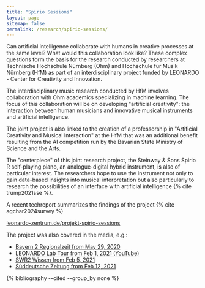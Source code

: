 ```yaml
---
title: "Spirio Sessions"
layout: page
sitemap: false
permalink: /research/spirio-sessions/
---
```


Can artificial intelligence collaborate with humans in creative processes at the same level? 
What would this collaboration look like? 
These complex questions form the basis for the research conducted by researchers at Technische Hochschule Nürnberg (Ohm) and Hochschule für Musik Nürnberg (HfM) as part of an interdisciplinary project funded by LEONARDO - Center for Creativity and Innovation.

The interdisciplinary music research conducted by HfM involves collaboration with Ohm academics specializing in machine learning.
The focus of this collaboration will be on developing "artificial creativity": the interaction between human musicians and innovative musical instruments and artificial intelligence.

The joint project is also linked to the creation of a professorship in "Artificial Creativity and Musical Interaction" at the HfM that was an additional benefit resulting from the AI competition run by the Bavarian State Ministry of Science and the Arts.

The "centerpiece" of this joint research project, the Steinway & Sons Spirio R self-playing piano, an analogue-digital hybrid instrument, is also of particular interest. 
The researchers hope to use the instrument not only to gain data-based insights into musical interpretation but also particularly to research the possibilities of an interface with artificial intelligence {% cite trump2021sse %}.

A recent techreport summarizes the findings of the project {% cite agchar2024survey %}

[leonardo-zentrum.de/projekt-spirio-sessions](https://leonardo-zentrum.de/projekt-spirio-sessions/)

The project was also covered in the media, e.g.:

- [Bayern 2 Regionalzeit from May 29, 2020](https://www.br.de/radio/bayern2/programmkalender/sendung-2716818.html)
- [LEONARDO Lab Tour from Feb 1, 2021 (YouTube)](https://www.youtube.com/watch?v=FD7AAAKUxeY)
- [SWR2 Wissen from Feb 5, 2021](https://www.swr.de/swr2/wissen/wenn-computer-komponieren-koennen-maschinen-kreativ-sein-swr2-wissen-2021-02-05-100.html)
- [Süddeutsche Zeitung from Feb 12, 2021](https://www.sueddeutsche.de/bayern/nuernberg-forschung-kuenstliche-intelligenz-1.5204122)


{% bibliography --cited --group_by none %}